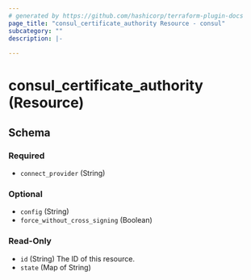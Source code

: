 ```yaml
---
# generated by https://github.com/hashicorp/terraform-plugin-docs
page_title: "consul_certificate_authority Resource - consul"
subcategory: ""
description: |-
  
---
```


# consul_certificate_authority (Resource)





<!-- schema generated by tfplugindocs -->
## Schema

### Required

- `connect_provider` (String)

### Optional

- `config` (String)
- `force_without_cross_signing` (Boolean)

### Read-Only

- `id` (String) The ID of this resource.
- `state` (Map of String)
